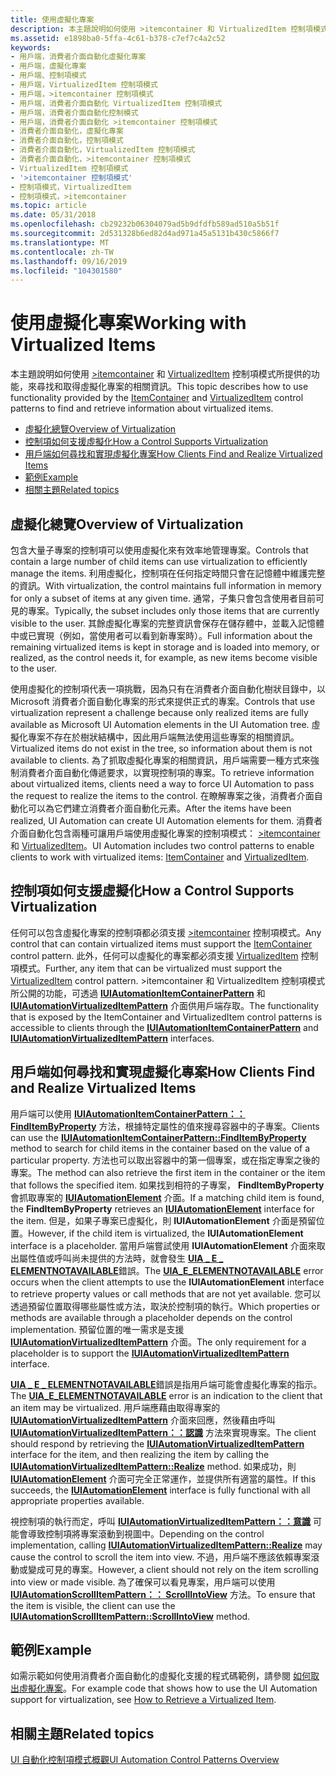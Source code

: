 ```yaml
---
title: 使用虛擬化專案
description: 本主題說明如何使用 >itemcontainer 和 VirtualizedItem 控制項模式所提供的功能，來尋找和取得虛擬化專案的相關資訊。
ms.assetid: e1898ba0-5ffa-4c61-b378-c7ef7c4a2c52
keywords:
- 用戶端，消費者介面自動化虛擬化專案
- 用戶端，虛擬化專案
- 用戶端、控制項模式
- 用戶端，VirtualizedItem 控制項模式
- 用戶端，>itemcontainer 控制項模式
- 用戶端，消費者介面自動化 VirtualizedItem 控制項模式
- 用戶端，消費者介面自動化控制模式
- 用戶端，消費者介面自動化 >itemcontainer 控制項模式
- 消費者介面自動化，虛擬化專案
- 消費者介面自動化，控制項模式
- 消費者介面自動化，VirtualizedItem 控制項模式
- 消費者介面自動化，>itemcontainer 控制項模式
- VirtualizedItem 控制項模式
- '>itemcontainer 控制項模式'
- 控制項模式，VirtualizedItem
- 控制項模式，>itemcontainer
ms.topic: article
ms.date: 05/31/2018
ms.openlocfilehash: cb29232b06304079ad5b9dfdfb589ad510a5b51f
ms.sourcegitcommit: 2d531328b6ed82d4ad971a45a5131b430c5866f7
ms.translationtype: MT
ms.contentlocale: zh-TW
ms.lasthandoff: 09/16/2019
ms.locfileid: "104301580"
---
```

# <a name="working-with-virtualized-items"></a><span data-ttu-id="ad11f-119">使用虛擬化專案</span><span class="sxs-lookup"><span data-stu-id="ad11f-119">Working with Virtualized Items</span></span>

<span data-ttu-id="ad11f-120">本主題說明如何使用 [>itemcontainer](uiauto-implementingitemcontainer.md) 和 [VirtualizedItem](uiauto-implementingvirtualizeditem.md) 控制項模式所提供的功能，來尋找和取得虛擬化專案的相關資訊。</span><span class="sxs-lookup"><span data-stu-id="ad11f-120">This topic describes how to use functionality provided by the [ItemContainer](uiauto-implementingitemcontainer.md) and [VirtualizedItem](uiauto-implementingvirtualizeditem.md) control patterns to find and retrieve information about virtualized items.</span></span>

-   [<span data-ttu-id="ad11f-121">虛擬化總覽</span><span class="sxs-lookup"><span data-stu-id="ad11f-121">Overview of Virtualization</span></span>](#overview-of-virtualization)
-   [<span data-ttu-id="ad11f-122">控制項如何支援虛擬化</span><span class="sxs-lookup"><span data-stu-id="ad11f-122">How a Control Supports Virtualization</span></span>](#how-a-control-supports-virtualization)
-   [<span data-ttu-id="ad11f-123">用戶端如何尋找和實現虛擬化專案</span><span class="sxs-lookup"><span data-stu-id="ad11f-123">How Clients Find and Realize Virtualized Items</span></span>](#how-clients-find-and-realize-virtualized-items)
-   [<span data-ttu-id="ad11f-124">範例</span><span class="sxs-lookup"><span data-stu-id="ad11f-124">Example</span></span>](#example)
-   [<span data-ttu-id="ad11f-125">相關主題</span><span class="sxs-lookup"><span data-stu-id="ad11f-125">Related topics</span></span>](#related-topics)

## <a name="overview-of-virtualization"></a><span data-ttu-id="ad11f-126">虛擬化總覽</span><span class="sxs-lookup"><span data-stu-id="ad11f-126">Overview of Virtualization</span></span>

<span data-ttu-id="ad11f-127">包含大量子專案的控制項可以使用虛擬化來有效率地管理專案。</span><span class="sxs-lookup"><span data-stu-id="ad11f-127">Controls that contain a large number of child items can use virtualization to efficiently manage the items.</span></span> <span data-ttu-id="ad11f-128">利用虛擬化，控制項在任何指定時間只會在記憶體中維護完整的資訊。</span><span class="sxs-lookup"><span data-stu-id="ad11f-128">With virtualization, the control maintains full information in memory for only a subset of items at any given time.</span></span> <span data-ttu-id="ad11f-129">通常，子集只會包含使用者目前可見的專案。</span><span class="sxs-lookup"><span data-stu-id="ad11f-129">Typically, the subset includes only those items that are currently visible to the user.</span></span> <span data-ttu-id="ad11f-130">其餘虛擬化專案的完整資訊會保存在儲存體中，並載入記憶體中或已實現（例如，當使用者可以看到新專案時）。</span><span class="sxs-lookup"><span data-stu-id="ad11f-130">Full information about the remaining virtualized items is kept in storage and is loaded into memory, or realized, as the control needs it, for example, as new items become visible to the user.</span></span>

<span data-ttu-id="ad11f-131">使用虛擬化的控制項代表一項挑戰，因為只有在消費者介面自動化樹狀目錄中，以 Microsoft 消費者介面自動化專案的形式來提供正式的專案。</span><span class="sxs-lookup"><span data-stu-id="ad11f-131">Controls that use virtualization represent a challenge because only realized items are fully available as Microsoft UI Automation elements in the UI Automation tree.</span></span> <span data-ttu-id="ad11f-132">虛擬化專案不存在於樹狀結構中，因此用戶端無法使用這些專案的相關資訊。</span><span class="sxs-lookup"><span data-stu-id="ad11f-132">Virtualized items do not exist in the tree, so information about them is not available to clients.</span></span> <span data-ttu-id="ad11f-133">為了抓取虛擬化專案的相關資訊，用戶端需要一種方式來強制消費者介面自動化傳遞要求，以實現控制項的專案。</span><span class="sxs-lookup"><span data-stu-id="ad11f-133">To retrieve information about virtualized items, clients need a way to force UI Automation to pass the request to realize the items to the control.</span></span> <span data-ttu-id="ad11f-134">在瞭解專案之後，消費者介面自動化可以為它們建立消費者介面自動化元素。</span><span class="sxs-lookup"><span data-stu-id="ad11f-134">After the items have been realized, UI Automation can create UI Automation elements for them.</span></span> <span data-ttu-id="ad11f-135">消費者介面自動化包含兩種可讓用戶端使用虛擬化專案的控制項模式： [>itemcontainer](uiauto-implementingitemcontainer.md) 和 [VirtualizedItem](uiauto-implementingvirtualizeditem.md)。</span><span class="sxs-lookup"><span data-stu-id="ad11f-135">UI Automation includes two control patterns to enable clients to work with virtualized items: [ItemContainer](uiauto-implementingitemcontainer.md) and [VirtualizedItem](uiauto-implementingvirtualizeditem.md).</span></span>

## <a name="how-a-control-supports-virtualization"></a><span data-ttu-id="ad11f-136">控制項如何支援虛擬化</span><span class="sxs-lookup"><span data-stu-id="ad11f-136">How a Control Supports Virtualization</span></span>

<span data-ttu-id="ad11f-137">任何可以包含虛擬化專案的控制項都必須支援 [>itemcontainer](uiauto-implementingitemcontainer.md) 控制項模式。</span><span class="sxs-lookup"><span data-stu-id="ad11f-137">Any control that can contain virtualized items must support the [ItemContainer](uiauto-implementingitemcontainer.md) control pattern.</span></span> <span data-ttu-id="ad11f-138">此外，任何可以虛擬化的專案都必須支援 [VirtualizedItem](uiauto-implementingvirtualizeditem.md) 控制項模式。</span><span class="sxs-lookup"><span data-stu-id="ad11f-138">Further, any item that can be virtualized must support the [VirtualizedItem](uiauto-implementingvirtualizeditem.md) control pattern.</span></span> <span data-ttu-id="ad11f-139">>itemcontainer 和 VirtualizedItem 控制項模式所公開的功能，可透過 [**IUIAutomationItemContainerPattern**](/windows/desktop/api/UIAutomationClient/nn-uiautomationclient-iuiautomationitemcontainerpattern) 和 [**IUIAutomationVirtualizedItemPattern**](/windows/desktop/api/UIAutomationClient/nn-uiautomationclient-iuiautomationvirtualizeditempattern) 介面供用戶端存取。</span><span class="sxs-lookup"><span data-stu-id="ad11f-139">The functionality that is exposed by the ItemContainer and VirtualizedItem control patterns is accessible to clients through the [**IUIAutomationItemContainerPattern**](/windows/desktop/api/UIAutomationClient/nn-uiautomationclient-iuiautomationitemcontainerpattern) and [**IUIAutomationVirtualizedItemPattern**](/windows/desktop/api/UIAutomationClient/nn-uiautomationclient-iuiautomationvirtualizeditempattern) interfaces.</span></span>

## <a name="how-clients-find-and-realize-virtualized-items"></a><span data-ttu-id="ad11f-140">用戶端如何尋找和實現虛擬化專案</span><span class="sxs-lookup"><span data-stu-id="ad11f-140">How Clients Find and Realize Virtualized Items</span></span>

<span data-ttu-id="ad11f-141">用戶端可以使用 [**IUIAutomationItemContainerPattern：： FindItemByProperty**](/windows/desktop/api/UIAutomationClient/nf-uiautomationclient-iuiautomationitemcontainerpattern-finditembyproperty) 方法，根據特定屬性的值來搜尋容器中的子專案。</span><span class="sxs-lookup"><span data-stu-id="ad11f-141">Clients can use the [**IUIAutomationItemContainerPattern::FindItemByProperty**](/windows/desktop/api/UIAutomationClient/nf-uiautomationclient-iuiautomationitemcontainerpattern-finditembyproperty) method to search for child items in the container based on the value of a particular property.</span></span> <span data-ttu-id="ad11f-142">方法也可以取出容器中的第一個專案，或在指定專案之後的專案。</span><span class="sxs-lookup"><span data-stu-id="ad11f-142">The method can also retrieve the first item in the container or the item that follows the specified item.</span></span> <span data-ttu-id="ad11f-143">如果找到相符的子專案， **FindItemByProperty** 會抓取專案的 [**IUIAutomationElement**](/windows/desktop/api/UIAutomationClient/nn-uiautomationclient-iuiautomationelement) 介面。</span><span class="sxs-lookup"><span data-stu-id="ad11f-143">If a matching child item is found, the **FindItemByProperty** retrieves an [**IUIAutomationElement**](/windows/desktop/api/UIAutomationClient/nn-uiautomationclient-iuiautomationelement) interface for the item.</span></span> <span data-ttu-id="ad11f-144">但是，如果子專案已虛擬化，則 **IUIAutomationElement** 介面是預留位置。</span><span class="sxs-lookup"><span data-stu-id="ad11f-144">However, if the child item is virtualized, the **IUIAutomationElement** interface is a placeholder.</span></span> <span data-ttu-id="ad11f-145">當用戶端嘗試使用 **IUIAutomationElement** 介面來取出屬性值或呼叫尚未提供的方法時，就會發生 [**UIA \_ E \_ ELEMENTNOTAVAILABLE**](uiauto-error-codes.md)錯誤。</span><span class="sxs-lookup"><span data-stu-id="ad11f-145">The [**UIA\_E\_ELEMENTNOTAVAILABLE**](uiauto-error-codes.md) error occurs when the client attempts to use the **IUIAutomationElement** interface to retrieve property values or call methods that are not yet available.</span></span> <span data-ttu-id="ad11f-146">您可以透過預留位置取得哪些屬性或方法，取決於控制項的執行。</span><span class="sxs-lookup"><span data-stu-id="ad11f-146">Which properties or methods are available through a placeholder depends on the control implementation.</span></span> <span data-ttu-id="ad11f-147">預留位置的唯一需求是支援 [**IUIAutomationVirtualizedItemPattern**](/windows/desktop/api/UIAutomationClient/nn-uiautomationclient-iuiautomationvirtualizeditempattern) 介面。</span><span class="sxs-lookup"><span data-stu-id="ad11f-147">The only requirement for a placeholder is to support the [**IUIAutomationVirtualizedItemPattern**](/windows/desktop/api/UIAutomationClient/nn-uiautomationclient-iuiautomationvirtualizeditempattern) interface.</span></span>

<span data-ttu-id="ad11f-148">[**UIA \_ E \_ ELEMENTNOTAVAILABLE**](uiauto-error-codes.md)錯誤是指用戶端可能會虛擬化專案的指示。</span><span class="sxs-lookup"><span data-stu-id="ad11f-148">The [**UIA\_E\_ELEMENTNOTAVAILABLE**](uiauto-error-codes.md) error is an indication to the client that an item may be virtualized.</span></span> <span data-ttu-id="ad11f-149">用戶端應藉由取得專案的 [**IUIAutomationVirtualizedItemPattern**](/windows/desktop/api/UIAutomationClient/nn-uiautomationclient-iuiautomationvirtualizeditempattern) 介面來回應，然後藉由呼叫 [**IUIAutomationVirtualizedItemPattern：：認識**](/windows/desktop/api/UIAutomationClient/nf-uiautomationclient-iuiautomationvirtualizeditempattern-realize) 方法來實現專案。</span><span class="sxs-lookup"><span data-stu-id="ad11f-149">The client should respond by retrieving the [**IUIAutomationVirtualizedItemPattern**](/windows/desktop/api/UIAutomationClient/nn-uiautomationclient-iuiautomationvirtualizeditempattern) interface for the item, and then realizing the item by calling the [**IUIAutomationVirtualizedItemPattern::Realize**](/windows/desktop/api/UIAutomationClient/nf-uiautomationclient-iuiautomationvirtualizeditempattern-realize) method.</span></span> <span data-ttu-id="ad11f-150">如果成功，則 [**IUIAutomationElement**](/windows/desktop/api/UIAutomationClient/nn-uiautomationclient-iuiautomationelement) 介面可完全正常運作，並提供所有適當的屬性。</span><span class="sxs-lookup"><span data-stu-id="ad11f-150">If this succeeds, the [**IUIAutomationElement**](/windows/desktop/api/UIAutomationClient/nn-uiautomationclient-iuiautomationelement) interface is fully functional with all appropriate properties available.</span></span>

<span data-ttu-id="ad11f-151">視控制項的執行而定，呼叫 [**IUIAutomationVirtualizedItemPattern：：意識**](/windows/desktop/api/UIAutomationClient/nf-uiautomationclient-iuiautomationvirtualizeditempattern-realize) 可能會導致控制項將專案滾動到視圖中。</span><span class="sxs-lookup"><span data-stu-id="ad11f-151">Depending on the control implementation, calling [**IUIAutomationVirtualizedItemPattern::Realize**](/windows/desktop/api/UIAutomationClient/nf-uiautomationclient-iuiautomationvirtualizeditempattern-realize) may cause the control to scroll the item into view.</span></span> <span data-ttu-id="ad11f-152">不過，用戶端不應該依賴專案滾動或變成可見的專案。</span><span class="sxs-lookup"><span data-stu-id="ad11f-152">However, a client should not rely on the item scrolling into view or made visible.</span></span> <span data-ttu-id="ad11f-153">為了確保可以看見專案，用戶端可以使用 [**IUIAutomationScrollItemPattern：： ScrollIntoView**](/windows/desktop/api/UIAutomationClient/nf-uiautomationclient-iuiautomationscrollitempattern-scrollintoview) 方法。</span><span class="sxs-lookup"><span data-stu-id="ad11f-153">To ensure that the item is visible, the client can use the [**IUIAutomationScrollItemPattern::ScrollIntoView**](/windows/desktop/api/UIAutomationClient/nf-uiautomationclient-iuiautomationscrollitempattern-scrollintoview) method.</span></span>

## <a name="example"></a><span data-ttu-id="ad11f-154">範例</span><span class="sxs-lookup"><span data-stu-id="ad11f-154">Example</span></span>

<span data-ttu-id="ad11f-155">如需示範如何使用消費者介面自動化的虛擬化支援的程式碼範例，請參閱 [如何取出虛擬化專案](uiauto-howto-retrieve-virtualized-item.md)。</span><span class="sxs-lookup"><span data-stu-id="ad11f-155">For example code that shows how to use the UI Automation support for virtualization, see [How to Retrieve a Virtualized Item](uiauto-howto-retrieve-virtualized-item.md).</span></span>

## <a name="related-topics"></a><span data-ttu-id="ad11f-156">相關主題</span><span class="sxs-lookup"><span data-stu-id="ad11f-156">Related topics</span></span>

<dl> <dt>

[<span data-ttu-id="ad11f-157">UI 自動化控制項模式概觀</span><span class="sxs-lookup"><span data-stu-id="ad11f-157">UI Automation Control Patterns Overview</span></span>](uiauto-controlpatternsoverview.md)
</dt> </dl>

 

 




